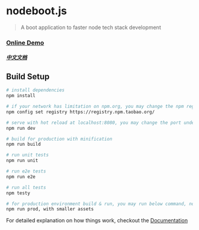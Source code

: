 # nodeboot.js

> A boot application to faster node tech stack development

### [Online Demo](http://notech.leezai.com/ "Online Demo")

##### [中文文档](http://www.jianshu.com/notebooks/8586552/latest)
## Build Setup

``` bash
# install dependencies
npm install

# if your network has limitation on npm.org, you may change the npm registry to your nearby vendor. e.g.
npm config set registry https://registry.npm.taobao.org/

# serve with hot reload at localhost:8080, you may change the port under config/env/default.js
npm run dev

# build for production with minification
npm run build

# run unit tests
npm run unit

# run e2e tests
npm run e2e

# run all tests
npm testy

# for production environment build & run, you may run below command, not hot-reload, start at localhost:8443
npm run prod, with smaller assets

```

For detailed explanation on how things work, checkout the [Documentation](https://notechsolution.github.io/ "Documentation")
